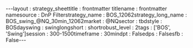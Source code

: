 ---layout              : strategy_sheettitle               : frontmatter titlename                : frontmatter namesource              : DnP Filterstrategy_name       : BOS_12062strategy_long_name  : BOS_swing_@NQ_30min_12062market              : @NQsector              : tbdstyle               : BOSdayswing            : swinglongshort           : shortrobust_level        : 2tags                : ['BOS', 'Swing']session             : 300-1500timeframe           : 30mindpt                 : Falsedps                 : Falsesfb                 : False---